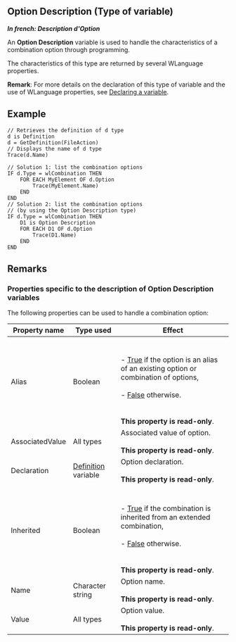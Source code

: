 
## Option Description (Type of variable)

***In french: Description d'Option***
				



<a name="XUse"></a>
<a name="Use"></a>
<a name="description"></a>
An **Option Description** variable is used to handle the characteristics of a combination option through programming.

The characteristics of this type are returned by several WLanguage properties. 

**Remark**: For more details on the declaration of this type of variable and the use of WLanguage properties, see [Declaring a variable](../Motscles/1514032.md).
<a name="Example1"></a>
<a name="sample_code"></a>

## Example


```wl
// Retrieves the definition of d type
d is Definition
d = GetDefinition(FileAction)
// Displays the name of d type
Trace(d.Name)

// Solution 1: list the combination options
IF d.Type = wlCombination THEN
	FOR EACH MyElement OF d.Option
		Trace(MyElement.Name)	
	END
END
// Solution 2: list the combination options 
// (by using the Option Description type)
IF d.Type = wlCombination THEN
	D1 is Option Description
	FOR EACH D1 OF d.Option
		Trace(D1.Name)	
	END
END
```





<a name="NOTE0"></a>

## Remarks
<a name="NOTE0_1"></a>


### Properties specific to the description of Option Description variables
<a name="properties_specific_the_description_option_description_variables_ELTPARAGRAPHE000031"></a>

The following properties can be used to handle a combination option:

| Property name | Type used | Effect |
| --- | --- | --- |
| Alias | Boolean | <br><br>- <u><u><u><u>True</u></u></u></u> if the option is an alias of an existing option or combination of options,<br><br>- <u><u><u><u>False</u></u></u></u> otherwise. <br><br><br>**This property is read-only**. |
| AssociatedValue | All types | Associated value of option. <br><br>**This property is read-only**. |
| Declaration | [Definition](../WDLang1/1000019540.md) variable | Option declaration. <br><br>**This property is read-only**. |
| Inherited | Boolean | <br><br>- <u><u><u><u>True</u></u></u></u> if the combination is inherited from an extended combination,<br><br>- <u><u><u><u>False</u></u></u></u> otherwise. <br><br><br>**This property is read-only**. |
| Name | Character string | Option name. <br><br>**This property is read-only**. |
| Value | All types | Option value. <br><br>**This property is read-only**. |




